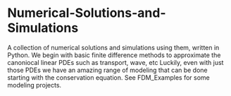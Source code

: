 # Numerical-Solutions-and-Simulations
A collection of numerical solutions and simulations using them, written in Python. 
We begin with basic finite difference methods to approximate the canoniocal linear PDEs such as transport, wave, etc
Luckily, even with just those PDEs we have an amazing range of modeling that can be done starting with the conservation equation. See FDM_Examples for some modeling projects. 
